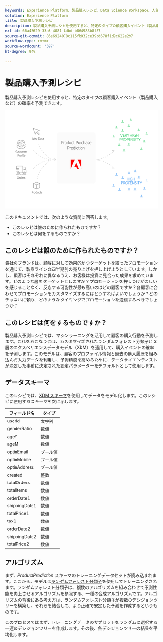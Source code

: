 ```yaml
---
keywords: Experience Platform、製品購入レシピ、Data Science Workspace、人気の高いトピック、レシピ、事前作成レシピ
solution: Experience Platform
title: 製品購入予測レシピ
description: 製品購入予測レシピを使用すると、特定のタイプの顧客購入イベント（製品購入など）の確率を予測できます。
exl-id: 66a45629-33a3-4081-8dbd-b864983b8f57
source-git-commit: 86e6924078c115fb032ce39cd678f1d9c622e297
workflow-type: tm+mt
source-wordcount: '397'
ht-degree: 94%

---
```


# 製品購入予測レシピ

製品購入予測レシピを使用すると、特定のタイプの顧客購入イベント（製品購入など）の確率を予測できます。

![](../images/pre-built-recipes/ppp_bigpicture.png)

このドキュメントでは、次のような質問に回答します。
* このレシピは誰のために作られたものですか？
* このレシピは何をするものですか？

## このレシピは誰のために作られたものですか？

貴社のブランドは、顧客に対して効果的かつターゲットを絞ったプロモーションを通じて、製品ラインの四半期別の売り上げを押し上げようとしています。しかし、顧客はそれぞれに異なるうえ、お客様は投資に見合った成果を求めています。どのような層をターゲットとしますか？プロモーションを押しつけがましいを感じることなく、反応する可能性が最も高いのはどの顧客ですか？各顧客に合わせてプロモーションをカスタマイズするにはどうすればよいでしょうか？どのチャネルに頼り、どのようなタイミングでプロモーションを送信するべきでしょうか？

## このレシピは何をするものですか？

製品購入予測レシピでは、マシンラーニングを活用して顧客の購入行動を予測します。これをおこなうには、カスタマイズされたランダムフォレスト分類子と 2 層のエクスペリエンスデータモデル（XDM）を適用して、購入イベントの確率を予測します。このモデルは、顧客のプロファイル情報と過去の購入履歴を組み込んだ入力データを利用し、予測精度を高めるために、データサイエンティストが決定した事前に決定された設定パラメーターをデフォルトとして使用します。

## データスキーマ

このレシピでは、[XDM スキーマ](../../xdm/home.md)を使用してデータをモデル化します。このレシピに使用するスキーマを次に示します。

| フィールド名 | タイプ |
| --- | --- |
| userId | 文字列 |
| genderRatio | 数値 |
| ageY | 数値 |
| ageM | 数値 |
| optinEmail | ブール値 |
| optinMobile | ブール値 |
| optinAddress | ブール値 |
| created | 整数 |
| totalOrders | 数値 |
| totalItems | 数値 |
| orderDate1 | 数値 |
| shippingDate1 | 数値 |
| totalPrice1 | 数値 |
| tax1 | 数値 |
| orderDate2 | 数値 |
| shippingDate2 | 数値 |
| totalPrice2 | 数値 |


## アルゴリズム

まず、*ProductPrediction* スキーマのトレーニングデータセットが読み込まれます。ここから、モデルは[ランダムフォレスト分類子](https://scikit-learn.org/stable/modules/generated/sklearn.ensemble.RandomForestClassifier.html)を使用してトレーニングされます。ランダムフォレスト分類子は、複数のアルゴリズムを組み合わせて予測性能を向上させるアルゴリズムを参照する、一種の合成アルゴリズムです。アルゴリズムの背後にある考え方は、ランダムフォレスト分類子が複数のデシジョンツリーを構築し、それらを結合して、より正確で安定した予測を作成するというものです。

このプロセスではまず、トレーニングデータのサブセットをランダムに選択する一連のデシジョンツリーを作成します。その後、各デシジョンツリーの結果を平均化します。

